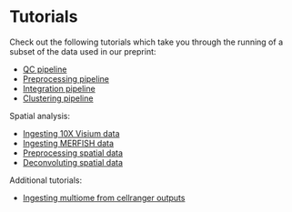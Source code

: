 Tutorials
==========

Check out the following tutorials which take you through the running of a subset of the data used in our preprint:

- [QC pipeline](https://panpipes-tutorials.readthedocs.io/en/latest/ingesting_data/Ingesting_data_with_panpipes.html)
- [Preprocessing pipeline](https://panpipes-tutorials.readthedocs.io/en/latest/filtering_data/filtering_data_with_panpipes.html)
- [Integration pipeline](https://panpipes-tutorials.readthedocs.io/en/latest/uni_multi_integration/Integrating_data_with_panpipes.html)
- [Clustering pipeline](https://panpipes-tutorials.readthedocs.io/en/latest/clustering/clustering_tutorial.html)

Spatial analysis:

- [Ingesting 10X Visium data](https://panpipes-tutorials.readthedocs.io/en/latest/ingesting_visium_data/Ingesting_visium_data_with_panpipes.html)
- [Ingesting MERFISH data](https://panpipes-tutorials.readthedocs.io/en/latest/ingesting_merfish_data/Ingesting_merfish_data_with_panpipes.html)
- [Preprocessing spatial data](https://panpipes-tutorials.readthedocs.io/en/latest/preprocess_spatial_data/preprocess_spatial_data_with_panpipes.html)
- [Deconvoluting spatial data](https://panpipes-tutorials.readthedocs.io/en/latest/deconvolution/deconvoluting_spatial_data_with_panpipes.html)

Additional tutorials:

- [Ingesting multiome from cellranger outputs](https://panpipes-tutorials.readthedocs.io/en/latest/ingesting_multiome/ingesting_mome.html)

